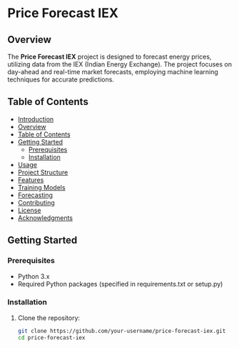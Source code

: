 # Price Forecast IEX

## Overview

The **Price Forecast IEX** project is designed to forecast energy prices, utilizing data from the IEX (Indian Energy Exchange). The project focuses on day-ahead and real-time market forecasts, employing machine learning techniques for accurate predictions.

## Table of Contents

- [Introduction](#price-forecast-iex)
- [Overview](#overview)
- [Table of Contents](#table-of-contents)
- [Getting Started](#getting-started)
  - [Prerequisites](#prerequisites)
  - [Installation](#installation)
- [Usage](#usage)
- [Project Structure](#project-structure)
- [Features](#features)
- [Training Models](#training-models)
- [Forecasting](#forecasting)
- [Contributing](#contributing)
- [License](#license)
- [Acknowledgments](#acknowledgments)

## Getting Started

### Prerequisites

- Python 3.x
- Required Python packages (specified in requirements.txt or setup.py)

### Installation

1. Clone the repository:

   ```bash
   git clone https://github.com/your-username/price-forecast-iex.git
   cd price-forecast-iex
